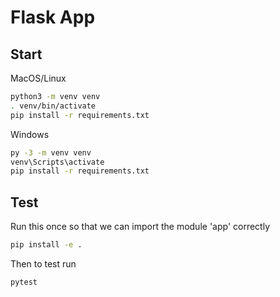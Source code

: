 # Flask App

## Start

MacOS/Linux
```bash
python3 -m venv venv
. venv/bin/activate
pip install -r requirements.txt
```

Windows
```bash
py -3 -m venv venv
venv\Scripts\activate
pip install -r requirements.txt
```

## Test

Run this once so that we can import the module 'app' correctly
```bash
pip install -e .
```

Then to test run
```bash
pytest
```